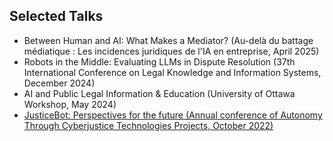 ## Selected Talks

<ul style="margin:0 0 5px;">
<li><autocolor>Between Human and AI: What Makes a Mediator? (Au-delà du battage médiatique : Les incidences juridiques de l'IA en entreprise, April 2025)</autocolor></li>
  <li><autocolor>Robots in the Middle: Evaluating LLMs in Dispute Resolution (37th International Conference on Legal Knowledge and Information Systems, December 2024)</autocolor></li>
  <li><autocolor>AI and Public Legal Information & Education (University of Ottawa Workshop, May 2024)</autocolor></li>
  <li><a href="https://www.youtube.com/watch?v=uFeU2MXnkcY&t=748s"><autocolor>JusticeBot: Perspectives for the future (Annual conference of Autonomy Through Cyberjustice Technologies Projects, October 2022)</autocolor></a></li>
</ul>

<div style="margin-bottom: 50px;"></div>
